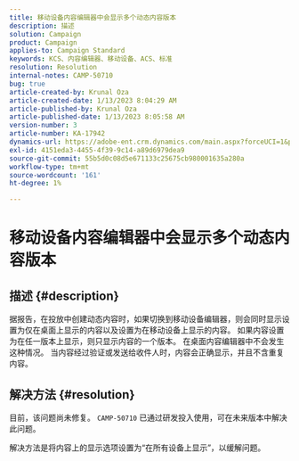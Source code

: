 ```yaml
---
title: 移动设备内容编辑器中会显示多个动态内容版本
description: 描述
solution: Campaign
product: Campaign
applies-to: Campaign Standard
keywords: KCS、内容编辑器、移动设备、ACS、标准
resolution: Resolution
internal-notes: CAMP-50710
bug: true
article-created-by: Krunal Oza
article-created-date: 1/13/2023 8:04:29 AM
article-published-by: Krunal Oza
article-published-date: 1/13/2023 8:05:58 AM
version-number: 3
article-number: KA-17942
dynamics-url: https://adobe-ent.crm.dynamics.com/main.aspx?forceUCI=1&pagetype=entityrecord&etn=knowledgearticle&id=3828dce4-1893-ed11-aad1-6045bd006793
exl-id: 4151eda3-4455-4f39-9c14-a89d6979dea9
source-git-commit: 55b5d0c08d5e671133c25675cb980001635a280a
workflow-type: tm+mt
source-wordcount: '161'
ht-degree: 1%

---
```


# 移动设备内容编辑器中会显示多个动态内容版本

## 描述 {#description}


据报告，在投放中创建动态内容时，如果切换到移动设备编辑器，则会同时显示设置为仅在桌面上显示的内容以及设置为在移动设备上显示的内容。 如果内容设置为在任一版本上显示，则只显示内容的一个版本。 在桌面内容编辑器中不会发生这种情况。 当内容经过验证或发送给收件人时，内容会正确显示，并且不含重复内容。


## 解决方法 {#resolution}


目前，该问题尚未修复。 `CAMP-50710` 已通过研发投入使用，可在未来版本中解决此问题。



解决方法是将内容上的显示选项设置为“在所有设备上显示”，以缓解问题。
